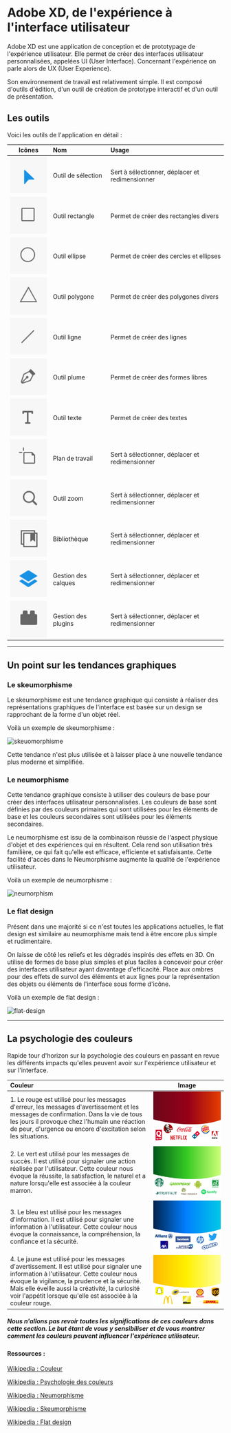 # Adobe XD, de l'expérience à l'interface utilisateur

Adobe XD est une application de conception et de prototypage de l'expérience utilisateur. Elle permet de créer des interfaces utilisateur personnalisées, appelées UI (User Interface). Concernant l'expérience on parle alors de UX (User Experience).

Son environnement de travail est relativement simple. Il est composé d'outils d'édition, d'un outil de création de prototype interactif et d'un outil de présentation.

## Les outils

Voici les outils de l'application en détail :

| Icônes | Nom | Usage |
| :---: | :--- | :--- |
| ![selection](./img/selection.png "selection") | Outil de sélection | Sert à sélectionner, déplacer et redimensionner |
| ![rectangle](./img/rectangle.png "rectangle") | Outil rectangle | Permet de créer des rectangles divers |
| ![ellipse](./img/ellipse.png "ellipse") | Outil ellipse | Permet de créer des cercles et ellipses |
| ![polygone](./img/polygone.png "polygone") | Outil polygone | Permet de créer des polygones divers |
| ![ligne](./img/ligne.png "ligne") | Outil ligne | Permet de créer des lignes |
| ![plume](./img/plume.png "plume") | Outil plume | Permet de créer des formes libres |
| ![texte](./img/texte.png "texte") | Outil texte | Permet de créer des textes |
| ![plan-de-travail](./img/plan-de-travail.png "plan-de-travail") | Plan de travail | Sert à sélectionner, déplacer et redimensionner |
| ![zoom](./img/zoom.png "zoom") | Outil zoom | Sert à sélectionner, déplacer et redimensionner |
| ![bibliotheque](./img/bibliotheque.png "bibliotheque") | Bibliothèque | Sert à sélectionner, déplacer et redimensionner |
| ![calques](./img/calques.png "calques") | Gestion des calques | Sert à sélectionner, déplacer et redimensionner |
| ![plugins](./img/plugins.png "plugins") | Gestion des plugins | Sert à sélectionner, déplacer et redimensionner |

-----

## Un point sur les tendances graphiques
### Le skeumorphisme

Le skeumorphisme est une tendance graphique qui consiste à réaliser des représentations graphiques de l'interface est basée sur un design se rapprochant de la forme d'un objet réel.

Voilà un exemple de skeumorphisme :

![skeuomorphisme](./img/skeuomorphisme.jpeg "skeuomorphisme")

Cette tendance n'est plus utilisée et à laisser place à une nouvelle tendance plus moderne et simplifiée.

### Le neumorphisme

Cette tendance graphique consiste à utiliser des couleurs de base pour créer des interfaces utilisateur personnalisées. Les couleurs de base sont définies par des couleurs primaires qui sont utilisées pour les éléments de base et les couleurs secondaires sont utilisées pour les éléments secondaires. 

Le neumorphisme est issu de la combinaison réussie de l'aspect physique d'objet et des expériences qui en résultent. Cela rend son utilisation très familière, ce qui fait qu'elle est efficace, efficiente et satisfaisante. Cette facilité d'accès dans le Neumorphisme augmente la qualité de l'expérience utilisateur.

Voilà un exemple de neumorphisme :

![neumorphism](./img/neumorphism.jpeg "neumorphism")

### Le flat design

Présent dans une majorité si ce n'est toutes les applications actuelles, le flat design est similaire au neumorphisme mais tend à être encore plus simple et rudimentaire.

On laisse de côté les reliefs et les dégradés inspirés des effets en 3D. On utilise de formes de base plus simples et plus faciles à concevoir pour créer des interfaces utilisateur ayant davantage d'efficacité. Place aux ombres pour des effets de survol des éléments et aux lignes pour la représentation des objets ou éléments de l'interface sous forme d'icône.

Voilà un exemple de flat design :

![flat-design](./img/flat-design.png "flat-design")

-----

## La psychologie des couleurs

Rapide tour d'horizon sur la psychologie des couleurs en passant en revue les différents impacts qu'elles peuvent avoir sur l'expérience utilisateur et sur l'interface.

| Couleur | Image |
| :--- | :---: |
| 1. Le rouge est utilisé pour les messages d'erreur, les messages d'avertissement et les messages de confirmation. Dans la vie de tous les jours il provoque chez l'humain une réaction de peur, d'urgence ou encore d'excitation selon les situations. | ![rouge](./img/rouge.jpeg "rouge") |
| 2. Le vert est utilisé pour les messages de succès. Il est utilisé pour signaler une action réalisée par l'utilisateur. Cette couleur nous évoque la réussite, la satisfaction, le naturel et a nature lorsqu'elle est associée à la couleur marron. | ![vert](./img/vert.jpeg "vert") |
| 3. Le bleu est utilisé pour les messages d'information. Il est utilisé pour signaler une information à l'utilisateur. Cette couleur nous évoque la connaissance, la compréhension, la confiance et la sécurité. | ![bleu](./img/bleu.jpeg "bleu") |
| 4. Le jaune est utilisé pour les messages d'avertissement. Il est utilisé pour signaler une information à l'utilisateur. Cette couleur nous évoque la vigilance, la prudence et la sécurité. Mais elle éveille aussi la créativité, la curiosité voir l'appétit lorsque qu'elle est associée à la couleur rouge. | ![jaune](./img/jaune.jpeg "jaune") |

##### Nous n'allons pas revoir toutes les significations de ces couleurs dans cette section. Le but étant de vous y sensibiliser et de vous montrer comment les couleurs peuvent influencer l'expérience utilisateur.

#### Ressources :

[Wikipedia : Couleur](https://fr.wikipedia.org/wiki/Couleur)

[Wikipedia : Psychologie des couleurs](https://fr.wikipedia.org/wiki/Psychologie_des_couleurs)

[Wikipedia : Neumorphisme](https://fr.wikipedia.org/wiki/Neumorphisme)

[Wikipedia : Skeumorphisme](https://fr.wikipedia.org/wiki/Skeumorphisme)

[Wikipedia : Flat design](https://fr.wikipedia.org/wiki/Flat_design)

